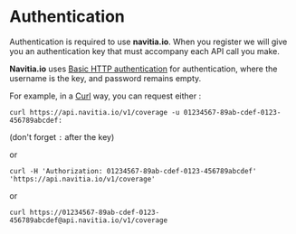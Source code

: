 Authentication
==============

Authentication is required to use **navitia.io**. When you register we will give you 
an authentication key that must accompany each API call you make.

**Navitia.io** uses [Basic HTTP authentication](http://tools.ietf.org/html/rfc2617#section-2) 
for authentication, where the username is the key, and password remains empty.


For example, in a [Curl](https://en.wikipedia.org/wiki/CURL) way, you can request either :

`curl https://api.navitia.io/v1/coverage -u 01234567-89ab-cdef-0123-456789abcdef:`

(don't forget ``:`` after the key)

or

`curl -H 'Authorization: 01234567-89ab-cdef-0123-456789abcdef' 'https://api.navitia.io/v1/coverage'`

or

`curl https://01234567-89ab-cdef-0123-456789abcdef@api.navitia.io/v1/coverage`

